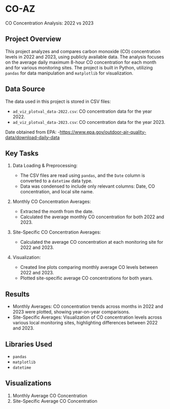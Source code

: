 # CO-AZ
CO Concentration Analysis: 2022 vs 2023

## Project Overview

This project analyzes and compares carbon monoxide (CO) concentration levels in 2022 and 2023, using publicly available data. The analysis focuses on the average daily maximum 8-hour CO concentration for each month and for various monitoring sites. The project is built in Python, utilizing `pandas` for data manipulation and `matplotlib` for visualization.

## Data Source

The data used in this project is stored in CSV files:
- `ad_viz_plotval_data-2022.csv`: CO concentration data for the year 2022.
- `ad_viz_plotval_data-2023.csv`: CO concentration data for the year 2023.

Date obtained from EPA:
-https://www.epa.gov/outdoor-air-quality-data/download-daily-data

## Key Tasks
1. Data Loading & Preprocessing:
   - The CSV files are read using `pandas`, and the `Date` column is converted to a `datetime` data type.
   - Data was condensed to include only relevant columns: Date, CO concentration, and local site name.
   
2. Monthly CO Concentration Averages:
   - Extracted the month from the date.
   - Calculated the average monthly CO concentration for both 2022 and 2023.

3. Site-Specific CO Concentration Averages:
   - Calculated the average CO concentration at each monitoring site for 2022 and 2023.

4. Visualization:
   - Created line plots comparing monthly average CO levels between 2022 and 2023.
   - Plotted site-specific average CO concentrations for both years.

## Results

- Monthly Averages: CO concentration trends across months in 2022 and 2023 were plotted, showing year-on-year comparisons.
- Site-Specific Averages: Visualization of CO concentration levels across various local monitoring sites, highlighting differences between 2022 and 2023.

## Libraries Used
- `pandas`
- `matplotlib`
- `datetime`

## Visualizations

1. Monthly Average CO Concentration
2. Site-Specific Average CO Concentration



